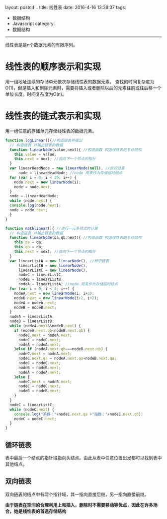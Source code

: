layout: postcd ..
title: 线性表
date: 2016-4-16 13:38:37
tags: 
- 数据结构
- Javascript
category:
- 数据结构
---


线性表是是n个数据元素的有限序列。
<!-- more -->
# 线性表的顺序表示和实现

用一组地址连续的存储单元依次存储线性表的数据元素。 查找的时间复杂度为O(1)，但是插入和删除元素时，需要将插入或者删除以后的元素往前或往后移一个单位长度。时间复杂度为O(n)。

# 线性表的链式表示和实现

用一组任意的存储单元存储线性表的数据元素。

```Javascript
function logLinear(){//构造链表并输出
  // 构造链表 并输出链表的数据
  function linearNode(value,next){ //构造函数 构造线性表的节点结构
    this.value = value;
    this.next = next; //指向下一个节点的指针
  }
  var linearHeadNode = new linearNode(null), //标识链表
      node = linearHeadNode; //node 用来作为存储临时结点
  for (var i = 0; i < 20; i++) {
    node.next = new linearNode(i);
    node = node.next;
  }
  node = linearHeadNode;
  while (node.next) {
  console.log(node.next);
  node = node.next;
  }
}
```

```Javascript
function mathlinear(){ //进行一元多项式的计算
  // 构造链表 并输出链表的数据
  function linearNode(qa,qb,next){ //构造函数 构造线性表的节点结构
    this.qa = qa;
    this.qb = qb;
    this.next = next; //指向下一个节点的指针
  }
  var linearListA = new linearNode(), //标识链表
      linearListB = new linearNode(),
      linearListC = new linearNode(),
      nodeC = linearListC,
      nodeB = linearListB,
      nodeA = linearListA; //node 用来作为存储临时结点
  for (var i = 0; i < 4; i++) {
    nodeA.next = new linearNode(i, i+3);
    nodeB.next = new linearNode(i+2, i+2);
    nodeA = nodeA.next;
    nodeB = nodeB.next;
  }
  nodeA = linearListA;
  nodeB = linearListB;
  while (nodeA.next&&nodeB.next) {
    if (nodeA.next.qb<nodeB.next.qb) {
      nodeC.next = nodeA.next;
      nodeC = nodeC.next;
      nodeA = nodeA.next;
    }else if (nodeA.next.qb===nodeB.next.qb) {
      nodeC.next = nodeA.next;
      nodeC.next.qa = nodeA.next.qa+nodeB.next.qa;
      nodeC = nodeC.next;
      nodeB = nodeB.next;
      nodeA = nodeA.next;
    }else {
      nodeC.next = nodeB.next;
      nodeC = nodeC.next;
      nodeB = nodeB.next;
    }
  }
  nodeC = linearListC;
  while (nodeC.next) {
    console.log("系数："+nodeC.next.qa +"指数："+nodeC.next.qb);
    nodeC = nodeC.next;
  }
}
```

## 循环链表

表中最后一个结点的指针域指向头结点。由此从表中任意位置出发都可以找到表中其他结点。

## 双向链表

双向链表的结点中有两个指针域，其一指向直接后继，另一指向直接前继。

**由于链表在空间的合理利用上和插入，删除时不需要移动等优点，因此在许多场合，她是线性表的首选存储结构**
